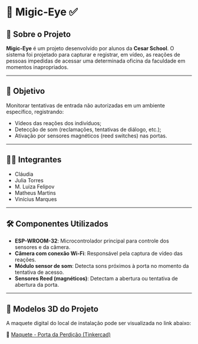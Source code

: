 # 🎯 Migic-Eye ✅

## 📌 Sobre o Projeto

**Migic-Eye** é um projeto desenvolvido por alunos da **Cesar School**. O sistema foi projetado para capturar e registrar, em vídeo, as reações de pessoas impedidas de acessar uma determinada oficina da faculdade em momentos inapropriados.

---

## 🧠 Objetivo

Monitorar tentativas de entrada não autorizadas em um ambiente específico, registrando:
- Vídeos das reações dos indivíduos;
- Detecção de som (reclamações, tentativas de diálogo, etc.);
- Ativação por sensores magnéticos (reed switches) nas portas.

---

## 🧑‍💻 Integrantes

- Cláudia  
- Julia Torres  
- M. Luiza Felipov  
- Matheus Martins  
- Vinícius Marques  

---

## 🛠️ Componentes Utilizados

- **ESP-WROOM-32**: Microcontrolador principal para controle dos sensores e da câmera.  
- **Câmera com conexão Wi-Fi**: Responsável pela captura de vídeo das reações.  
- **Módulo sensor de som**: Detecta sons próximos à porta no momento da tentativa de acesso.  
- **Sensores Reed (magnéticos)**: Detectam a abertura ou tentativa de abertura da porta.  

---

## 🧱 Modelos 3D do Projeto

A maquete digital do local de instalação pode ser visualizada no link abaixo:

🔗 [Maquete - Porta da Perdição (Tinkercad)](https://www.tinkercad.com/things/bVlidKPCycF-porta-da-perdicao-?sharecode=SLachPDsLe55kJrwsGybzWJE2PDlpBTwS8NxBpHJU58)
